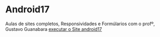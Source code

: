 # Android17
 Aulas de sites completos, Responsividades e Formúlarios  com o profº, Gustavo Guanabara
<a href="https://gutemberghvieira.github.io/Android17/ android17.html"> executar o Site android17